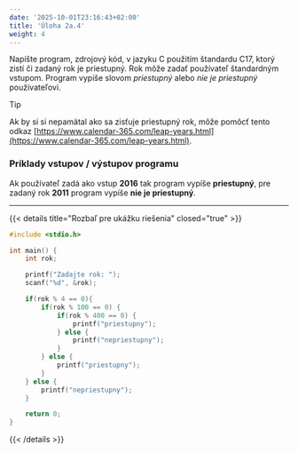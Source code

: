 ```yaml
---
date: '2025-10-01T23:16:43+02:00'
title: 'Úloha 2a.4'
weight: 4
---
```


Napíšte program, zdrojový kód, v jazyku C použitím štandardu C17, ktorý zistí či zadaný rok je priestupný.
Rok môže zadať používateľ štandardným vstupom. Program vypíše slovom _priestupný_ alebo _nie je priestupný_
používateľovi.

> [!TIP]
> Ak by si si nepamätal ako sa zisťuje priestupný rok, môže pomôcť tento
> odkaz [https://www.calendar-365.com/leap-years.html](https://www.calendar-365.com/leap-years.html).

### Príklady vstupov / výstupov programu

Ak používateľ zadá ako vstup **2016** tak program vypíše **priestupný**, pre zadaný rok **2011** program vypíše **nie je
priestupný**.

---

{{< details title="Rozbaľ pre ukážku riešenia" closed="true" >}}

```C
#include <stdio.h>

int main() {
    int rok;

    printf("Zadajte rok: ");
    scanf("%d", &rok);

    if(rok % 4 == 0){
        if(rok % 100 == 0) {
            if(rok % 400 == 0) {
                printf("priestupny");
            } else {
                printf("nepriestupny");
            }
        } else {
            printf("priestupny");
        }
    } else {
        printf("nepriestupny");
    }

    return 0;
}
```

{{< /details >}}
